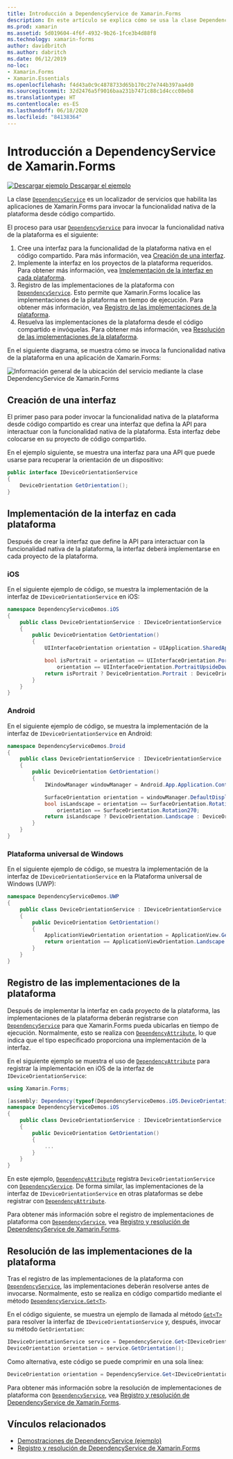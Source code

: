 ```yaml
---
title: Introducción a DependencyService de Xamarin.Forms
description: En este artículo se explica cómo se usa la clase DependencyService de Xamarin.Forms para invocar la funcionalidad nativa de la plataforma.
ms.prod: xamarin
ms.assetid: 5d019604-4f6f-4932-9b26-1fce3b4d88f8
ms.technology: xamarin-forms
author: davidbritch
ms.author: dabritch
ms.date: 06/12/2019
no-loc:
- Xamarin.Forms
- Xamarin.Essentials
ms.openlocfilehash: f4d43a0c9c4878733d65b170c27e744b397aa4d0
ms.sourcegitcommit: 32d2476a5f9016baa231b7471c88c1d4ccc08eb8
ms.translationtype: HT
ms.contentlocale: es-ES
ms.lasthandoff: 06/18/2020
ms.locfileid: "84138364"
---
```

# <a name="xamarinforms-dependencyservice-introduction"></a>Introducción a DependencyService de Xamarin.Forms

[![Descargar ejemplo](~/media/shared/download.png) Descargar el ejemplo](https://docs.microsoft.com/samples/xamarin/xamarin-forms-samples/dependencyservice/)

La clase [`DependencyService`](xref:Xamarin.Forms.DependencyService) es un localizador de servicios que habilita las aplicaciones de Xamarin.Forms para invocar la funcionalidad nativa de la plataforma desde código compartido.

El proceso para usar [`DependencyService`](xref:Xamarin.Forms.DependencyService) para invocar la funcionalidad nativa de la plataforma es el siguiente:

1. Cree una interfaz para la funcionalidad de la plataforma nativa en el código compartido. Para más información, vea [Creación de una interfaz](#create-an-interface).
1. Implemente la interfaz en los proyectos de la plataforma requeridos. Para obtener más información, vea [Implementación de la interfaz en cada plataforma](#implement-the-interface-on-each-platform).
1. Registro de las implementaciones de la plataforma con [`DependencyService`](xref:Xamarin.Forms.DependencyService). Esto permite que Xamarin.Forms localice las implementaciones de la plataforma en tiempo de ejecución. Para obtener más información, vea [Registro de las implementaciones de la plataforma](#register-the-platform-implementations).
1. Resuelva las implementaciones de la plataforma desde el código compartido e invóquelas. Para obtener más información, vea [Resolución de las implementaciones de la plataforma](#resolve-the-platform-implementations).

En el siguiente diagrama, se muestra cómo se invoca la funcionalidad nativa de la plataforma en una aplicación de Xamarin.Forms:

![Información general de la ubicación del servicio mediante la clase DependencyService de Xamarin.Forms](introduction-images/dependency-service.png "Ubicación del servicio de DependencyService")

## <a name="create-an-interface"></a>Creación de una interfaz

El primer paso para poder invocar la funcionalidad nativa de la plataforma desde código compartido es crear una interfaz que defina la API para interactuar con la funcionalidad nativa de la plataforma. Esta interfaz debe colocarse en su proyecto de código compartido.

En el ejemplo siguiente, se muestra una interfaz para una API que puede usarse para recuperar la orientación de un dispositivo:

```csharp
public interface IDeviceOrientationService
{
    DeviceOrientation GetOrientation();
}
```

## <a name="implement-the-interface-on-each-platform"></a>Implementación de la interfaz en cada plataforma

Después de crear la interfaz que define la API para interactuar con la funcionalidad nativa de la plataforma, la interfaz deberá implementarse en cada proyecto de la plataforma.

### <a name="ios"></a>iOS

En el siguiente ejemplo de código, se muestra la implementación de la interfaz de `IDeviceOrientationService` en iOS:

```csharp
namespace DependencyServiceDemos.iOS
{
    public class DeviceOrientationService : IDeviceOrientationService
    {
        public DeviceOrientation GetOrientation()
        {
            UIInterfaceOrientation orientation = UIApplication.SharedApplication.StatusBarOrientation;

            bool isPortrait = orientation == UIInterfaceOrientation.Portrait ||
                orientation == UIInterfaceOrientation.PortraitUpsideDown;
            return isPortrait ? DeviceOrientation.Portrait : DeviceOrientation.Landscape;
        }
    }
}
```

### <a name="android"></a>Android

En el siguiente ejemplo de código, se muestra la implementación de la interfaz de `IDeviceOrientationService` en Android:

```csharp
namespace DependencyServiceDemos.Droid
{
    public class DeviceOrientationService : IDeviceOrientationService
    {
        public DeviceOrientation GetOrientation()
        {
            IWindowManager windowManager = Android.App.Application.Context.GetSystemService(Context.WindowService).JavaCast<IWindowManager>();

            SurfaceOrientation orientation = windowManager.DefaultDisplay.Rotation;
            bool isLandscape = orientation == SurfaceOrientation.Rotation90 ||
                orientation == SurfaceOrientation.Rotation270;
            return isLandscape ? DeviceOrientation.Landscape : DeviceOrientation.Portrait;
        }
    }
}
```

### <a name="universal-windows-platform"></a>Plataforma universal de Windows

En el siguiente ejemplo de código, se muestra la implementación de la interfaz de `IDeviceOrientationService` en la Plataforma universal de Windows (UWP):

```csharp
namespace DependencyServiceDemos.UWP
{
    public class DeviceOrientationService : IDeviceOrientationService
    {
        public DeviceOrientation GetOrientation()
        {
            ApplicationViewOrientation orientation = ApplicationView.GetForCurrentView().Orientation;
            return orientation == ApplicationViewOrientation.Landscape ? DeviceOrientation.Landscape : DeviceOrientation.Portrait;
        }
    }
}
```

## <a name="register-the-platform-implementations"></a>Registro de las implementaciones de la plataforma

Después de implementar la interfaz en cada proyecto de la plataforma, las implementaciones de la plataforma deberán registrarse con [`DependencyService`](xref:Xamarin.Forms.DependencyService) para que Xamarin.Forms pueda ubicarlas en tiempo de ejecución. Normalmente, esto se realiza con [`DependencyAttribute`](xref:Xamarin.Forms.DependencyAttribute), lo que indica que el tipo especificado proporciona una implementación de la interfaz.

En el siguiente ejemplo se muestra el uso de [`DependencyAttribute`](xref:Xamarin.Forms.DependencyAttribute) para registrar la implementación en iOS de la interfaz de `IDeviceOrientationService`:

```csharp
using Xamarin.Forms;

[assembly: Dependency(typeof(DependencyServiceDemos.iOS.DeviceOrientationService))]
namespace DependencyServiceDemos.iOS
{
    public class DeviceOrientationService : IDeviceOrientationService
    {
        public DeviceOrientation GetOrientation()
        {
            ...
        }
    }
}
```

En este ejemplo, [`DependencyAttribute`](xref:Xamarin.Forms.DependencyAttribute) registra `DeviceOrientationService` con [`DependencyService`](xref:Xamarin.Forms.DependencyService). De forma similar, las implementaciones de la interfaz de `IDeviceOrientationService` en otras plataformas se debe registrar con [`DependencyAttribute`](xref:Xamarin.Forms.DependencyAttribute).

Para obtener más información sobre el registro de implementaciones de plataforma con [`DependencyService`](xref:Xamarin.Forms.DependencyService), vea [Registro y resolución de DependencyService de Xamarin.Forms](registration-and-resolution.md).

## <a name="resolve-the-platform-implementations"></a>Resolución de las implementaciones de la plataforma

Tras el registro de las implementaciones de la plataforma con [`DependencyService`](xref:Xamarin.Forms.DependencyService), las implementaciones deberán resolverse antes de invocarse. Normalmente, esto se realiza en código compartido mediante el método [`DependencyService.Get<T>`](xref:Xamarin.Forms.DependencyService.Get*).

En el código siguiente, se muestra un ejemplo de llamada al método [`Get<T>`](xref:Xamarin.Forms.DependencyService.Get*) para resolver la interfaz de `IDeviceOrientationService` y, después, invocar su método `GetOrientation`:

```csharp
IDeviceOrientationService service = DependencyService.Get<IDeviceOrientationService>();
DeviceOrientation orientation = service.GetOrientation();
```

Como alternativa, este código se puede comprimir en una sola línea:

```csharp
DeviceOrientation orientation = DependencyService.Get<IDeviceOrientationService>().GetOrientation();
```

Para obtener más información sobre la resolución de implementaciones de plataforma con [`DependencyService`](xref:Xamarin.Forms.DependencyService), vea [Registro y resolución de DependencyService de Xamarin.Forms](registration-and-resolution.md).

## <a name="related-links"></a>Vínculos relacionados

- [Demostraciones de DependencyService (ejemplo)](https://docs.microsoft.com/samples/xamarin/xamarin-forms-samples/dependencyservice/)
- [Registro y resolución de DependencyService de Xamarin.Forms](registration-and-resolution.md)
